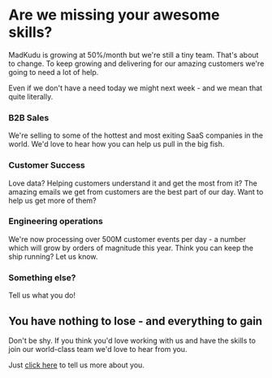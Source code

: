 # Are we missing your awesome skills?

MadKudu is growing at 50%/month but we're still a tiny team. That's about to change. To keep growing and delivering for our amazing customers we're going to need a lot of help.

Even if we don't have a need today we might next week - and we mean that quite literally.

### B2B Sales

We're selling to some of the hottest and most exiting SaaS companies in the world. We'd love to hear how you can help us pull in the big fish.

### Customer Success

Love data? Helping customers understand it and get the most from it? The amazing emails we get from customers are the best part of our day. Want to help us get more of them?

### Engineering operations

We're now processing over 500M customer events per day - a number which will grow by orders of magnitude this year. Think you can keep the ship running? Let us know.

### Something else?

Tell us what you do!

## You have nothing to lose - and everything to gain

Don't be shy. If you think you'd love working with us and have the skills to join our world-class team we'd love to hear from you.

Just [click here](https://docs.google.com/forms/d/1jxsm_KzuylJyfMCwPE3uW5DLzfIIZxu4o-eL_F7ehmk/viewform) to tell us more about you.
